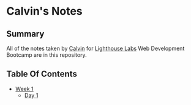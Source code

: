 # Calvin's Notes
## Summary

All of the notes taken by [Calvin](https://github.com/Calvycoco) for [Lighthouse Labs](https://www.lighthouselabs.ca) Web Development Bootcamp are in this repository. 
## Table Of Contents

* [Week 1](/Week_1)
  * [Day 1](/Week_1/Day_1)